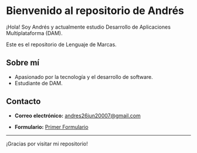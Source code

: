 # Bienvenido al repositorio de Andrés

¡Hola! Soy Andrés y actualmente estudio Desarrollo de Aplicaciones Multiplataforma (DAM).

Este es el repositorio de Lenguaje de Marcas.

## Sobre mí

- Apasionado por la tecnología y el desarrollo de software.
- Estudiante de DAM.

## Contacto

- **Correo electrónico:** [andres26jun20007@gmail.com](mailto:andres26jun20007@gmail.com)

- **Formulario:** [Primer Formulario](UT1_P3_Andrés%20Rosado.html)
---

¡Gracias por visitar mi repositorio!
